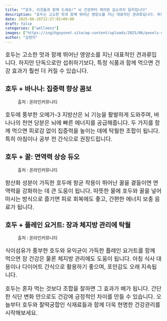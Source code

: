 ```yaml
---
title: "“호두, 이것들과 함께 드세요!” 뇌 건강부터 체지방 감소까지 달라집니다"
description: "호두는 고소한 맛과 함께 뛰어난 영양소를 지닌 대표적인 견과류입니다. 하지만 단독으로만 섭취하기보다, 특정 식품과 함께 먹으면 건강 효과가 훨씬 더 커질 수 있습니다."
date: 2025-06-26T22:27:01+09:00
draft: false
categories: ["wellness"]
images: ["https://ingihgoyonet.site/wp-content/uploads/2025/06/pexels-cup-of-couple-7655890-683x1024.jpg", "https://ingihgoyonet.site/wp-content/uploads/2025/06/pexels-pixabay-302163-1-1024x683.jpg", "https://ingihgoyonet.site/wp-content/uploads/2025/06/pexels-life-of-pix-128865-1024x681.jpg"]
author: "김현지"
---
```


<p style="font-size:18px">호두는 고소한 맛과 함께 뛰어난 영양소를 지닌 대표적인 견과류입니다. 하지만 단독으로만 섭취하기보다, 특정 식품과 함께 먹으면 건강 효과가 훨씬 더 커질 수 있습니다.</p> <h2 >호두 + 바나나: 집중력 향상 콤보</h2> <figure ><img src="https://ingihgoyonet.site/wp-content/uploads/2025/06/pexels-cup-of-couple-7655890-683x1024.jpg" alt="" style="aspect-ratio:16/9;object-fit:cover"/><figcaption >출처 : 온라인커뮤니티</figcaption></figure> <p style="font-size:18px">호두에 풍부한 오메가-3 지방산은 뇌 기능을 활발하게 도와주며, 바나나의 천연 당분은 뇌에 빠른 에너지를 공급해줍니다. 두 가지를 함께 먹으면 피로감 없이 집중력을 높이는 데에 탁월한 조합이 됩니다. 특히 아침이나 공부 전 간식으로 권장드립니다.</p> <h2 >호두 + 꿀: 면역력 상승 듀오</h2> <figure ><img src="https://ingihgoyonet.site/wp-content/uploads/2025/06/pexels-pixabay-302163-1-1024x683.jpg" alt="" style="aspect-ratio:16/9;object-fit:cover"/><figcaption >출처 : 온라인커뮤니티</figcaption></figure> <p style="font-size:18px">항산화 성분이 가득한 호두에 항균 작용이 뛰어난 꿀을 곁들이면 면역력을 강화하는 데 큰 도움이 됩니다. 따뜻한 물에 호두와 꿀을 넣어 마시는 방식으로 즐기면 피로 회복에도 좋고, 간편한 에너지 보충 음료가 됩니다.</p> <h2 >호두 + 플레인 요거트: 장과 체지방 관리에 탁월</h2> <figure ><img src="https://ingihgoyonet.site/wp-content/uploads/2025/06/pexels-life-of-pix-128865-1024x681.jpg" alt="" style="aspect-ratio:16/9;object-fit:cover"/><figcaption >출처 : 온라인커뮤니티</figcaption></figure> <p style="font-size:18px">식이섬유가 풍부한 호두와 유익균이 가득한 플레인 요거트를 함께 먹으면 장 건강은 물론 체지방 관리에도 도움이 됩니다. 아침 식사 대용이나 다이어트 간식으로 활용하기 좋으며, 포만감도 오래 지속됩니다.</p> <p style="font-size:18px">호두는 혼자 먹는 것보다 조합을 잘하면 그 효과가 배가 됩니다. 간단한 식단 변화 만으로도 건강에 긍정적인 차이를 만들 수 있습니다. 오늘부터 호두와 찰떡궁합인 식재료들과 함께 더욱 현명한 건강관리를 시작해보세요.</p>